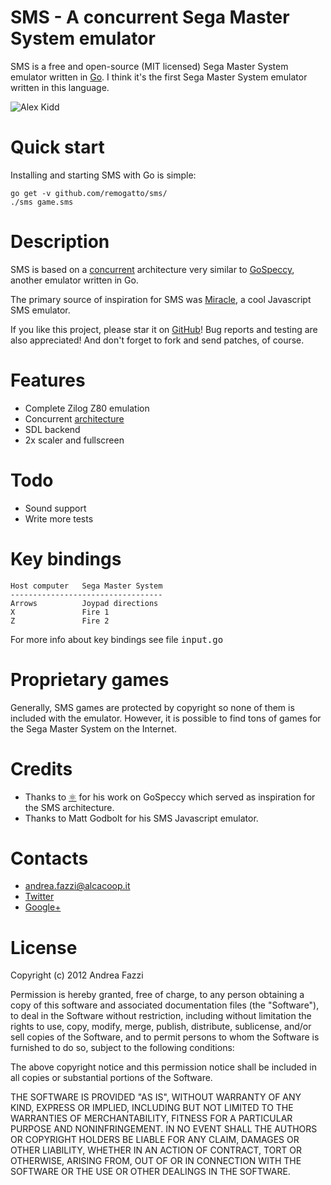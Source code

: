 # SMS - A concurrent Sega Master System emulator

SMS is a free and open-source (MIT licensed) Sega Master System emulator written in
[Go](http://golang.org). I think it's the first Sega Master System emulator written
in this language.

![Alex Kidd](http://remogatto.github.com/images/alex.png)
# Quick start

Installing and starting SMS with Go is simple:

    go get -v github.com/remogatto/sms/
    ./sms game.sms

# Description

SMS is based on a
[concurrent](http://github.com/remogatto/gospeccy/wiki/Architecture)
architecture very similar to
[GoSpeccy](http://github.com/remogatto/gospeccy), another emulator
written in Go.

The primary source of inspiration for SMS was
[Miracle](http://xania.org/miracle/miracle.html), a cool
Javascript SMS emulator.

If you like this project, please star it on
[GitHub](http://github.com/remogatto/sms)! Bug reports and testing are
also appreciated! And don't forget to fork and send patches, of
course.

# Features

* Complete Zilog Z80 emulation
* Concurrent [architecture](http://github.com/remogatto/gospeccy/wiki/Architecture)
* SDL backend
* 2x scaler and fullscreen

# Todo

* Sound support
* Write more tests

# Key bindings

    Host computer   Sega Master System
    ----------------------------------
    Arrows          Joypad directions
    X               Fire 1
    Z               Fire 2

For more info about key bindings see file <tt>input.go</tt>

# Proprietary games

Generally, SMS games are protected by copyright so none of them
is included with the emulator. However, it is possible to find tons of games
for the Sega Master System on the Internet.

# Credits

* Thanks to [⚛](http://github.com/0xe2-0x9a-0x9b) for his work on
  GoSpeccy which served as inspiration for the SMS architecture.
* Thanks to Matt Godbolt for his SMS Javascript emulator.

# Contacts

* andrea.fazzi@alcacoop.it
* [Twitter](http://twitter.com/remogatto)
* [Google+](https://plus.google.com/u/0/100271912081202470197/posts/p/pub)

# License

Copyright (c) 2012 Andrea Fazzi

Permission is hereby granted, free of charge, to any person obtaining
a copy of this software and associated documentation files (the
"Software"), to deal in the Software without restriction, including
without limitation the rights to use, copy, modify, merge, publish,
distribute, sublicense, and/or sell copies of the Software, and to
permit persons to whom the Software is furnished to do so, subject to
the following conditions:

The above copyright notice and this permission notice shall be
included in all copies or substantial portions of the Software.

THE SOFTWARE IS PROVIDED "AS IS", WITHOUT WARRANTY OF ANY KIND,
EXPRESS OR IMPLIED, INCLUDING BUT NOT LIMITED TO THE WARRANTIES OF
MERCHANTABILITY, FITNESS FOR A PARTICULAR PURPOSE AND
NONINFRINGEMENT. IN NO EVENT SHALL THE AUTHORS OR COPYRIGHT HOLDERS BE
LIABLE FOR ANY CLAIM, DAMAGES OR OTHER LIABILITY, WHETHER IN AN ACTION
OF CONTRACT, TORT OR OTHERWISE, ARISING FROM, OUT OF OR IN CONNECTION
WITH THE SOFTWARE OR THE USE OR OTHER DEALINGS IN THE SOFTWARE.

